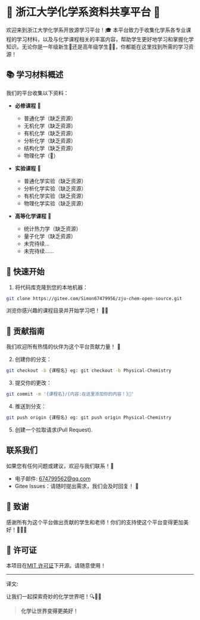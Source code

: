 
# 🎉 浙江大学化学系资料共享平台 🌟

欢迎来到浙江大学化学系开放源学习平台！🎓 本平台致力于收集化学系各专业课程的学习材料，以及与化学课程相关的丰富内容，帮助学生更好地学习和掌握化学知识。无论你是一年级新生👶还是高年级学生🧑‍🔬，你都能在这里找到所需的学习资源！

## 📚 学习材料概述

我们的平台收集以下资料：

- **必修课程** 📖
  - 普通化学（缺乏资源）
  - 无机化学（缺乏资源）
  - 有机化学（缺乏资源）
  - 分析化学（缺乏资源）
  - 结构化学（缺乏资源）
  - 物理化学（🚀）
  
- **实验课程** 🧪
  - 普通化学实验（缺乏资源）
  - 分析化学实验（缺乏资源）
  - 有机化学实验（缺乏资源）
  - 物理化学实验（缺乏资源）

- **高等化学课程** 🔬
  - 统计热力学（缺乏资源）
  - 量子化学（缺乏资源）
  - 未完待续...
  - 未完待续……
  
## 🚀 快速开始

1. 将代码库克隆到您的本地机器：
```bash
git clone https://gitee.com/Simon67479956/zju-chem-open-source.git
```

浏览你感兴趣的课程目录并开始学习吧！ 📖✨

## 🤝 贡献指南

我们欢迎所有热情的伙伴为这个平台贡献力量！ 💪


2. 创建你的分支：
```bash
git checkout -b {课程名} eg: git checkout -b Physical-Chemistry
```

3. 提交你的更改：
```bash
git commit -m '{课程名}/{内容:在这里添加你的内容！}🚀'
```

4. 推送到分支：
```bash
git push origin {课程名} eg: git push origin Physical-Chemistry
```


5. 创建一个拉取请求(Pull Request).

## 联系我们

如果您有任何问题或建议，欢迎与我们联系！📧

- 电子邮件: 674799562@qq.com
- Gitee Issues：请随时提出需求，我们会及时回复！ 📝

## 🌟 致谢

感谢所有为这个平台做出贡献的学生和老师！你们的支持使这个平台变得更加美好！👏👏👏

## 📜 许可证

本项目在[MIT 许可证](LICENSE)下开源。请随意使用！

---
译文:

让我们一起探索奇妙的化学世界吧！🔍🔬✨

> **化学让世界变得更美好！**
